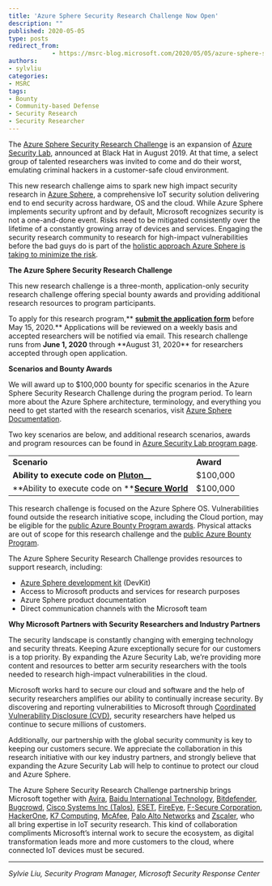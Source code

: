 ```yaml
---
title: 'Azure Sphere Security Research Challenge Now Open'
description: ""
published: 2020-05-05
type: posts
redirect_from:
            - https://msrc-blog.microsoft.com/2020/05/05/azure-sphere-security-research-challenge/
authors:
- sylvliu
categories:
- MSRC
tags:
- Bounty
- Community-based Defense
- Security Research
- Security Researcher
---
```

The [Azure Sphere Security Research Challenge](http://www.microsoft.com/en-us/msrc/azure-security-lab) is an expansion of [Azure Security Lab](https://msrc-blog.microsoft.com/2019/08/05/azure-security-lab-a-new-space-for-azure-research-and-collaboration/), announced at Black Hat in August 2019. At that time, a select group of talented researchers was invited to come and do their worst, emulating criminal hackers in a customer-safe cloud environment.

This new research challenge aims to spark new high impact security research in [Azure Sphere](https://azure.microsoft.com/en-us/services/azure-sphere/), a comprehensive IoT security solution delivering end to end security across hardware, OS and the cloud. While Azure Sphere implements security upfront and by default, Microsoft recognizes security is not a one-and-done event. Risks need to be mitigated consistently over the lifetime of a constantly growing array of devices and services. Engaging the security research community to research for high-impact vulnerabilities before the bad guys do is part of the [holistic approach Azure Sphere is taking to minimize the risk](https://www.microsoft.com/security/blog/2020/04/28/managing-risk-todays-iot-landscape-not-one-and-done/).

**The Azure Sphere Security Research Challenge**

This new research challenge is a three-month, application-only security research challenge offering special bounty awards and providing additional research resources to program participants.

To apply for this research program,\*\* **[**submit the application form**](https://forms.office.com/Pages/ResponsePage.aspx?id=v4j5cvGGr0GRqy180BHbR-_Umm63bhBDnqWVLdjLiCRUMk5aM1JOOFk3UTdVT1pKMUtSOUo1U0Y4Mi4u)** before May 15, 2020.** Applications will be reviewed on a weekly basis and accepted researchers will be notified via email. This research challenge runs from **June 1, 2020** through **August 31, 2020\*\* for researchers accepted through open application.

**Scenarios and Bounty Awards**

We will award up to \$100,000 bounty for specific scenarios in the Azure Sphere Security Research Challenge during the program period. To learn more about the Azure Sphere architecture, terminology, and everything you need to get started with the research scenarios, visit [Azure Sphere Documentation](https://docs.microsoft.com/en-us/azure-sphere/).

Two key scenarios are below, and additional research scenarios, awards and program resources can be found in [Azure Security Lab program page](http://www.microsoft.com/en-us/msrc/azure-security-lab).

|                                                                                                                                                                    |           |
| ------------------------------------------------------------------------------------------------------------------------------------------------------------------ | --------- |
| **Scenario**                                                                                                                                                       | **Award** |
| **Ability to execute code on **[**Pluton**](https://docs.microsoft.com/en-us/azure-sphere/product-overview/what-is-azure-sphere#azure-sphere-architecture)**\_\_** | \$100,000 |
| **Ability to execute code on **[**Secure World**](https://docs.microsoft.com/en-us/azure-sphere/app-development/app-platform)                                      | \$100,000 |

This research challenge is focused on the Azure Sphere OS. Vulnerabilities found outside the research initiative scope, including the Cloud portion, may be eligible for the [public Azure Bounty Program awards](https://www.microsoft.com/en-us/msrc/bounty-microsoft-azure). Physical attacks are out of scope for this research challenge and the [public Azure Bounty Program](https://www.microsoft.com/en-us/msrc/bounty-microsoft-azure).

The Azure Sphere Security Research Challenge provides resources to support research, including:

- [Azure Sphere development kit](https://azure.microsoft.com/en-us/services/azure-sphere/get-started/) (DevKit)
- Access to Microsoft products and services for research purposes
- Azure Sphere product documentation
- Direct communication channels with the Microsoft team

**Why Microsoft Partners with Security Researchers and Industry Partners**

The security landscape is constantly changing with emerging technology and security threats. Keeping Azure exceptionally secure for our customers is a top priority. By expanding the Azure Security Lab, we’re providing more content and resources to better arm security researchers with the tools needed to research high-impact vulnerabilities in the cloud.

Microsoft works hard to secure our cloud and software and the help of security researchers amplifies our ability to continually increase security. By discovering and reporting vulnerabilities to Microsoft through [Coordinated Vulnerability Disclosure (CVD)](https://www.microsoft.com/en-us/msrc/cvd), security researchers have helped us continue to secure millions of customers.

Additionally, our partnership with the global security community is key to keeping our customers secure. We appreciate the collaboration in this research initiative with our key industry partners, and strongly believe that expanding the Azure Security Lab will help to continue to protect our cloud and Azure Sphere.

The Azure Sphere Security Research Challenge partnership brings Microsoft together with [Avira](http://www.avira.com/), [Baidu International Technology](https://www.baidu.com/), [Bitdefender](http://www.bitdefender.com/), [Bugcrowd](https://www.bugcrowd.com/), [Cisco Systems Inc (Talos)](http://www.cisco.com/), [ESET](http://www.eset.com/us/), [FireEye](https://www.fireeye.com/), [F-Secure Corporation](https://www.f-secure.com/us-en), [HackerOne](https://www.hackerone.com/), [K7 Computing](http://www.k7computing.com/), [McAfee](http://www.mcafee.com/us/), [Palo Alto Networks](https://www.paloaltonetworks.com/) and [Zscaler](http://www.zscaler.com/), who all bring expertise in IoT security research. This kind of collaboration compliments Microsoft’s internal work to secure the ecosystem, as digital transformation leads more and more customers to the cloud, where connected IoT devices must be secured.

---

_Sylvie Liu, Security Program Manager, Microsoft Security Response Center_
